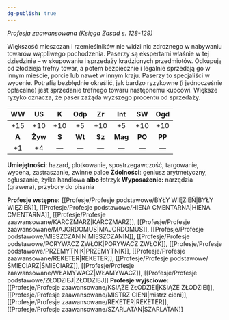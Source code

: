 ```yaml
---
dg-publish: true
---
```

*Profesja zaawansowana (Księga Zasad s. 128-129)*

Większość mieszczan i rzemieślników nie widzi nic zdrożnego w nabywaniu towarów wątpliwego pochodzenia. Paserzy są ekspertami właśnie w tej dziedzinie – w skupowaniu i sprzedaży kradzionych przedmiotów. Odkupują od złodzieja trefny towar, a potem bezpiecznie i legalnie sprzedają go w innym mieście, porcie lub nawet w innym kraju. Paserzy to specjaliści w wycenie. Potrafią bezbłędnie określić, jak bardzo ryzykowne (i jednocześnie opłacalne) jest sprzedanie trefnego towaru następnemu kupcowi. Większe ryzyko oznacza, że paser zażąda wyższego procentu od sprzedaży.

|  WW   |   US    |   K   |  Odp   |   Zr   |   Int   |   SW   |  Ogd   |
|:-----:|:-------:|:-----:|:------:|:------:|:-------:|:------:|:------:|
|  +15  |   +10   |  +10  |   +5   |  +10   |   +5    |  +10   |  +10   |
| **A** | **Żyw** | **S** | **Wt** | **Sz** | **Mag** | **PO** | **PP** |
|  +1   |   +4    |   —   |   —    |   —    |    —    |   —    |   —    |

**Umiejętności**: hazard, plotkowanie, spostrzegawczość, targowanie, wycena, zastraszanie, zwinne palce
**Zdolności**: geniusz arytmetyczny, ogłuszanie, żyłka handlowa **albo** łotrzyk
**Wyposażenie:** narzędzia (grawera), przybory do pisania

**Profesje wstępne:** [[Profesje/Profesje podstawowe/BYŁY WIĘZIEŃ\|BYŁY WIĘZIEŃ]], [[Profesje/Profesje podstawowe/HIENA CMENTARNA\|HIENA CMENTARNA]], [[Profesje/Profesje zaawansowane/KARCZMARZ\|KARCZMARZ]], [[Profesje/Profesje zaawansowane/MAJORDOMUS\|MAJORDOMUS]], [[Profesje/Profesje podstawowe/MIESZCZANIN\|MIESZCZANIN]], [[Profesje/Profesje podstawowe/PORYWACZ ZWŁOK\|PORYWACZ ZWŁOK]], [[Profesje/Profesje podstawowe/PRZEMYTNIK\|PRZEMYTNIK]], [[Profesje/Profesje zaawansowane/REKETER\|REKETER]], [[Profesje/Profesje podstawowe/ŚMIECIARZ\|ŚMIECIARZ]], [[Profesje/Profesje zaawansowane/WŁAMYWACZ\|WŁAMYWACZ]], [[Profesje/Profesje podstawowe/ZŁODZIEJ\|ZŁODZIEJ]]
**Profesje wyjściowe:** [[Profesje/Profesje zaawansowane/KSIĄŻE ZŁODZIEI\|KSIĄŻE ZŁODZIEI]], [[Profesje/Profesje zaawansowane/MISTRZ CIENI\|mistrz cieni]], [[Profesje/Profesje zaawansowane/REKETER\|REKETER]], [[Profesje/Profesje zaawansowane/SZARLATAN\|SZARLATAN]]